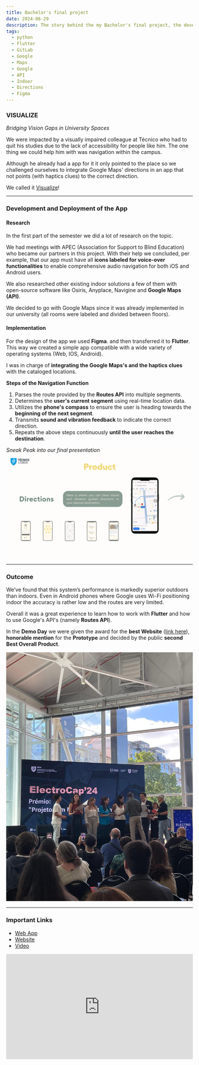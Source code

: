 ```yaml
---
title: Bachelor's final project
date: 2024-06-29
description: The story behind the my Bachelor's final project, the development process and the outcome.
tags:
  - python
  - Flutter
  - GitLab
  - Google
  - Maps
  - Google
  - API
  - Indoor
  - Directions
  - Figma
---
```

### VISUALIZE  
*Bridging Vision Gaps in University Spaces*

We were impacted by a visually impaired colleague at Técnico who had to quit his studies due to the lack of accessibility for people like him. The one thing we could help him with was navigation within the campus.

Although he already had a app for it it only pointed to the place so we challenged ourselves to integrate Google Maps' directions in an app that not points (with haptics clues) to the correct direction.

We called it [Visualize](https://pic-visualize-tomasgesteves-9a2c6c6209ed433189c5c458214944da393.gitlab.io/)!

----
### Development and Deployment of the App

#### Research
In the first part of the semester we did a lot of research on the topic. 

We had meetings with APEC (Association for Support to Blind Education) who became our partners in this project. With their help we concluded, per example, that our app must have all **icons labeled for voice-over functionalities** to enable comprehensive audio navigation for both iOS and Android users.

We also researched other existing indoor solutions a few of them with open-source software like Osiris, Anyplace, Navigine and **Google Maps (API)**.

We decided to go with Google Maps since it was already implemented in our university (all rooms were labeled and divided between floors).

#### Implementation
For the design of the app we used **Figma**. and then transferred it to **Flutter**. This way we created a simple app compatible with a wide variety of operating systems (Web, IOS, Android).

I was in charge of **integrating the Google Maps's and the haptics clues** with the cataloged locations. 

**Steps of the Navigation Function**

1. Parses the route provided by the **Routes API** into multiple segments.
2. Determines the **user's current segment** using real-time location data.
3. Utilizes the **phone's compass** to ensure the user is heading towards the **beginning of the next segment**.
4. Transmits **sound and vibration feedback** to indicate the correct direction.
5. Repeats the above steps continuously **until the user reaches the destination**.

*Sneak Peak into our final presentation*
![Image Description](/images/Visualize-ppt.png)


---
### Outcome

We’ve found that this system’s performance is markedly superior outdoors than indoors. Even in Android phones where Google uses Wi-Fi positioning indoor the accuracy is rather low and the routes are very limited.

Overall it was a great experience to learn how to work with **Flutter** and how to use Google's API's (namely **Routes API**).

In the **Demo Day** we were given the award for the **best Website** ([link here](https://pic-visualize-tomasgesteves-9a2c6c6209ed433189c5c458214944da393.gitlab.io/)), **honorable mention** for the **Prototype** and decided by the public **second Best Overall Product**.

![Image Description](/images/DemoDay.jpg)



---
### Important Links

- [Web App](https://picvisualizeapp.web.app/)
- [Website](https://pic-visualize-tomasgesteves-9a2c6c6209ed433189c5c458214944da393.gitlab.io/)
- [Video](https://drive.google.com/file/d/1GkTPM2VJgZ0KTbibQ-1wdJnFUcs3CBCX/view?usp=sharing)

<div style="width: 100%; max-width: 800px; aspect-ratio: 16 / 9; position: relative;">
	  <iframe 
		  src="https://drive.google.com/file/d/1GkTPM2VJgZ0KTbibQ-1wdJnFUcs3CBCX/preview"  style="width: 100%; height: 100%; border: none;" 
		  allow="autoplay">
	</iframe>
</div>



